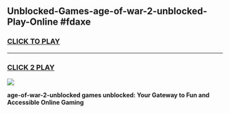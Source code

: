 
## Unblocked-Games-age-of-war-2-unblocked-Play-Online #fdaxe
<h3>
<a href="https://news.freeplayer.one?title=age-of-war-2-unblocked&ref=3">CLICK TO PLAY</a></h3>
<hr>

<h3>
<a href="https://news.freeplayer.one?title=age-of-war-2-unblocked&ref=3">CLICK 2 PLAY</a>
  
</h3>

<a href="https://news.freeplayer.one?title=age-of-war-2-unblocked&ref=3"><img src="https://clearcache.store/games.png"></a>


**age-of-war-2-unblocked games unblocked: Your Gateway to Fun and Accessible Online Gaming**
